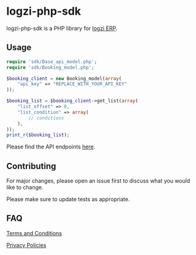 # logzi-php-sdk

logzi-php-sdk is a PHP library for [logzi ERP](https://www.logzi.com/).

## Usage

```php
require 'sdk/Base_api_model.php';
require 'sdk/Booking_model.php';

$booking_client = new Booking_model(array(
	"api_key" => "REPLACE_WITH_YOUR_API_KEY"
));

$booking_list = $booking_client->get_list(array(
	"list_offset" => 0,
	"list_condition" => array(
		// conditions
	),
));
print_r($booking_list);
```

Please find the API endpoints [here](https://www.logzi.com/help-center/dokumentacio).

## Contributing

For major changes, please open an issue first
to discuss what you would like to change.

Please make sure to update tests as appropriate.

## FAQ
[Terms and Conditions](https://www.logzi.com/dokumentum/aszf)

[Privacy Policies](https://www.numinc.com/dokumentum/adatvedelem)
